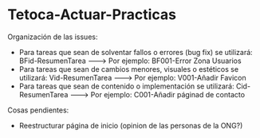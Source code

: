 # Tetoca-Actuar-Practicas
Organización de las issues:
* Para tareas que sean de solventar fallos o errores (bug fix) se utilizará: BFid-ResumenTarea ---> Por ejemplo: BF001-Error Zona Usuarios
* Para tareas que sean de cambios menores, visuales o estéticos se utilizará: Vid-ResumenTarea ---> Por ejemplo: V001-Añadir Favicon
* Para tareas que sean de contenido o implementación se utilizará: Cid-ResumenTarea ---> Por ejemplo: C001-Añadir páginad de contacto

Cosas pendientes:
* Reestructurar página de inicio (opinion de las personas de la ONG?)
